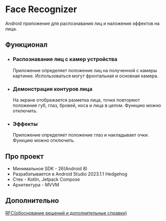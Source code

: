# Face Recognizer

Android приложение для распознавания лиц и наложения эффектов на лица.

## Функционал

- ### Распознавание лиц с камер устройства

  Приложение определяет положение лиц на полученной с камеры картинке. Использоваться могут фронтальная и основная камера.

- ### Демонстрация контуров лица

  На экране отображается разметка лица, точки повторяют положение губ, глаз, бровей, носа и лица в целом. Функцию можно отключить.

- ### Эффекты

  Приложение определяет положение глаз и накладывает очки. Функцию можно отключить.

## Про проект

- Минимальное SDK - 26(Android 8)
- Разрабатывается в Android Studio 2023.1.1 Hedgehog
- Стек - Kotlin, Jetpack Compose
- Архитектура - MVVM

## Дополнительно

[RFC(обоснование решений и дополнительные справки)](../../Study/RFC.md)
